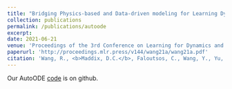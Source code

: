 ```yaml
---
title: "Bridging Physics-based and Data-driven modeling for Learning Dynamical Systems"
collection: publications
permalink: /publications/autoode
excerpt:
date: 2021-06-21
venue: 'Proceedings of the 3rd Conference on Learning for Dynamics and Control (L4DC)'
paperurl: 'http://proceedings.mlr.press/v144/wang21a/wang21a.pdf'
citation: 'Wang, R., <b>Maddix, D.C.</b>, Faloutsos, C., Wang, Y., Yu, R. (2021). &quot;Bridging Physics-based and Data-driven modeling for Learning Dynamical Systems.&quot; <i>Proceedings of the 3rd Conference on Learning for Dynamics and Control (L4DC), PMLR.</i> 144:385-398.'
---
```


Our AutoODE [code](https://github.com/Rose-STL-Lab/AutoODE-DSL) is on github.
